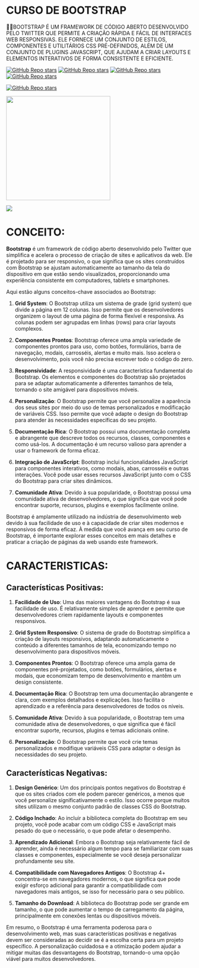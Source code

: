 # CURSO DE BOOTSTRAP
👨‍⚖️BOOTSTRAP É UM FRAMEWORK DE CÓDIGO ABERTO DESENVOLVIDO PELO TWITTER QUE PERMITE A CRIAÇÃO RÁPIDA E FÁCIL DE INTERFACES WEB RESPONSIVAS. ELE FORNECE UM CONJUNTO DE ESTILOS, COMPONENTES E UTILITÁRIOS CSS PRÉ-DEFINIDOS, ALÉM DE UM CONJUNTO DE PLUGINS JAVASCRIPT, QUE AJUDAM A CRIAR LAYOUTS E ELEMENTOS INTERATIVOS DE FORMA CONSISTENTE E EFICIENTE.

[![GitHub Repo stars](https://img.shields.io/badge/VILHALVA-GITHUB-03A9F4?logo=github)](https://github.com/VILHALVA) 
[![GitHub Repo stars](https://img.shields.io/badge/VEJA%20OS-VIDEOS-03A9F4?logo=youtube)](https://www.youtube.com/@vilhalva100/search?query=Bootstrap)
[![GitHub Repo stars](https://img.shields.io/badge/VEJA-DOCUMENTAÇÃO-03A9F4?logo=google)](https://getbootstrap.com/docs/5.3/getting-started/introduction/) 
[![GitHub Repo stars](https://img.shields.io/badge/LINGUAGEM%20DE-MARCAÇÃO-03A9F4?logo=github)](https://github.com/VILHALVA/CURSO-DE-HTML-E-CSS) <br>

[![GitHub Repo stars](https://img.shields.io/badge/-PLAYLIST%20DO%20YOUTUBE-blueviolet)](https://youtube.com/playlist?list=PLx4x_zx8csUgop9qBqm6ReuNa3XraZBrc&si=-dTQXKJyfgC5zBGR)

<img src="https://upload.wikimedia.org/wikipedia/commons/thumb/b/b2/Bootstrap_logo.svg/1280px-Bootstrap_logo.svg.png" align="center" width="280"> <br>

![](https://i.imgur.com/waxVImv.png)

# CONCEITO:
**Bootstrap** é um framework de código aberto desenvolvido pelo Twitter que simplifica e acelera o processo de criação de sites e aplicativos da web. Ele é projetado para ser responsivo, o que significa que os sites construídos com Bootstrap se ajustam automaticamente ao tamanho da tela do dispositivo em que estão sendo visualizados, proporcionando uma experiência consistente em computadores, tablets e smartphones.

Aqui estão alguns conceitos-chave associados ao Bootstrap:

1. **Grid System**: O Bootstrap utiliza um sistema de grade (grid system) que divide a página em 12 colunas. Isso permite que os desenvolvedores organizem o layout de uma página de forma flexível e responsiva. As colunas podem ser agrupadas em linhas (rows) para criar layouts complexos.

2. **Componentes Prontos**: Bootstrap oferece uma ampla variedade de componentes prontos para uso, como botões, formulários, barra de navegação, modais, carrosséis, alertas e muito mais. Isso acelera o desenvolvimento, pois você não precisa escrever todo o código do zero.

3. **Responsividade**: A responsividade é uma característica fundamental do Bootstrap. Os elementos e componentes do Bootstrap são projetados para se adaptar automaticamente a diferentes tamanhos de tela, tornando o site amigável para dispositivos móveis.

4. **Personalização**: O Bootstrap permite que você personalize a aparência dos seus sites por meio do uso de temas personalizados e modificação de variáveis CSS. Isso permite que você adapte o design do Bootstrap para atender às necessidades específicas do seu projeto.

5. **Documentação Rica**: O Bootstrap possui uma documentação completa e abrangente que descreve todos os recursos, classes, componentes e como usá-los. A documentação é um recurso valioso para aprender a usar o framework de forma eficaz.

6. **Integração de JavaScript**: Bootstrap inclui funcionalidades JavaScript para componentes interativos, como modais, abas, carrosséis e outras interações. Você pode usar esses recursos JavaScript junto com o CSS do Bootstrap para criar sites dinâmicos.

7. **Comunidade Ativa**: Devido à sua popularidade, o Bootstrap possui uma comunidade ativa de desenvolvedores, o que significa que você pode encontrar suporte, recursos, plugins e exemplos facilmente online.

Bootstrap é amplamente utilizado na indústria de desenvolvimento web devido à sua facilidade de uso e à capacidade de criar sites modernos e responsivos de forma eficaz. À medida que você avança em seu curso de Bootstrap, é importante explorar esses conceitos em mais detalhes e praticar a criação de páginas da web usando este framework.

# CARACTERISTICAS:
## Características Positivas:
1. **Facilidade de Uso**: Uma das maiores vantagens do Bootstrap é sua facilidade de uso. É relativamente simples de aprender e permite que desenvolvedores criem rapidamente layouts e componentes responsivos.

2. **Grid System Responsivo**: O sistema de grade do Bootstrap simplifica a criação de layouts responsivos, adaptando automaticamente o conteúdo a diferentes tamanhos de tela, economizando tempo no desenvolvimento para dispositivos móveis.

3. **Componentes Prontos**: O Bootstrap oferece uma ampla gama de componentes pré-projetados, como botões, formulários, alertas e modais, que economizam tempo de desenvolvimento e mantêm um design consistente.

4. **Documentação Rica**: O Bootstrap tem uma documentação abrangente e clara, com exemplos detalhados e explicações. Isso facilita o aprendizado e a referência para desenvolvedores de todos os níveis.

5. **Comunidade Ativa**: Devido à sua popularidade, o Bootstrap tem uma comunidade ativa de desenvolvedores, o que significa que é fácil encontrar suporte, recursos, plugins e temas adicionais online.

6. **Personalização**: O Bootstrap permite que você crie temas personalizados e modifique variáveis CSS para adaptar o design às necessidades do seu projeto.

## Características Negativas:
1. **Design Genérico**: Um dos principais pontos negativos do Bootstrap é que os sites criados com ele podem parecer genéricos, a menos que você personalize significativamente o estilo. Isso ocorre porque muitos sites utilizam o mesmo conjunto padrão de classes CSS do Bootstrap.

2. **Código Inchado**: Ao incluir a biblioteca completa do Bootstrap em seu projeto, você pode acabar com um código CSS e JavaScript mais pesado do que o necessário, o que pode afetar o desempenho.

3. **Aprendizado Adicional**: Embora o Bootstrap seja relativamente fácil de aprender, ainda é necessário algum tempo para se familiarizar com suas classes e componentes, especialmente se você deseja personalizar profundamente seu site.

4. **Compatibilidade com Navegadores Antigos**: O Bootstrap 4+ concentra-se em navegadores modernos, o que significa que pode exigir esforço adicional para garantir a compatibilidade com navegadores mais antigos, se isso for necessário para o seu público.

5. **Tamanho do Download**: A biblioteca do Bootstrap pode ser grande em tamanho, o que pode aumentar o tempo de carregamento da página, principalmente em conexões lentas ou dispositivos móveis.

Em resumo, o Bootstrap é uma ferramenta poderosa para o desenvolvimento web, mas suas características positivas e negativas devem ser consideradas ao decidir se é a escolha certa para um projeto específico. A personalização cuidadosa e a otimização podem ajudar a mitigar muitas das desvantagens do Bootstrap, tornando-o uma opção viável para muitos desenvolvedores.
